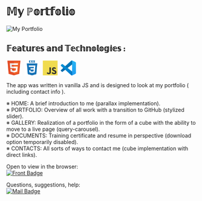 # 𝕄𝕪 ℙ𝕠𝕣𝕥𝕗𝕠𝕝𝕚𝕠  

![My Portfolio](./src/images/mp.jpg)  

## 𝔽𝕖𝕒𝕥𝕦𝕣𝕖𝕤 𝕒𝕟𝕕 𝕋𝕖𝕔𝕙𝕟𝕠𝕝𝕠𝕘𝕚𝕖𝕤 ᎓    

  <img src="https://github.com/devicons/devicon/blob/master/icons/html5/html5-original.svg" title="HTML5" alt="HTML" width="40" height="40"/></a>&nbsp;
  <img src="https://github.com/devicons/devicon/blob/master/icons/css3/css3-plain-wordmark.svg"  title="CSS3" alt="CSS" width="40" height="40"/>&nbsp;
  <img src="https://github.com/devicons/devicon/blob/master/icons/javascript/javascript-original.svg" title="JavaScript" alt="JavaScript" width="40" height="40"/>&nbsp;
  <img src="https://github.com/devicons/devicon/blob/master/icons/vscode/vscode-original.svg" title="VSCode" alt="VSCode" width="40" height="40"/>&nbsp;  

  The app was written in vanilla JS and is designed to look at my portfolio ( including contact info ).  

※ HOME: A brief introduction to me (parallax implementation).  
※ PORTFOLIO: Overview of all work with a transition to GitHub (stylized slider).   
※ GALLERY: Realization of a portfolio in the form of a cube with the ability to move to a live page (query-carousel).  
※ DOCUMENTS: Training certificate and resume in perspective (download option temporarily disabled).    
※ CONTACTS: All sorts of ways to contact me (cube implementation with direct links).    

Open to view in the browser:  
<a href="https://morifer79.github.io/kenya-counties"><img src="https://badgen.net/badge/🌍 http:/Kenya counties/green?icon=browser" alt="Front Badge"/></a>  

Questions, suggestions, help:  
<a href="mailto:cyber-morifer@proton.me"><img src="https://badgen.net/badge/📧 email:/cyber-morifer@proton.me/orange?icon=email" alt="Mail Badge"/></a>